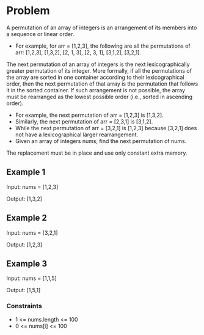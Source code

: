 # Problem

A permutation of an array of integers is an arrangement of its members into a sequence or linear order.

- For example, for arr = [1,2,3], the following are all the permutations of arr: [1,2,3], [1,3,2], [2, 1, 3], [2, 3, 1], [3,1,2], [3,2,1].

The next permutation of an array of integers is the next lexicographically greater permutation of its integer. More formally, if all the permutations of the array are sorted in one container according to their lexicographical order, then the next permutation of that array is the permutation that follows it in the sorted container. If such arrangement is not possible, the array must be rearranged as the lowest possible order (i.e., sorted in ascending order).

- For example, the next permutation of arr = [1,2,3] is [1,3,2].
- Similarly, the next permutation of arr = [2,3,1] is [3,1,2].
- While the next permutation of arr = [3,2,1] is [1,2,3] because [3,2,1] does not have a lexicographical larger rearrangement.
- Given an array of integers nums, find the next permutation of nums.

The replacement must be in place and use only constant extra memory.

## Example 1

Input: nums = [1,2,3]

Output: [1,3,2]

## Example 2

Input: nums = [3,2,1]

Output: [1,2,3]

## Example 3

Input: nums = [1,1,5]

Output: [1,5,1]
 
### Constraints

- 1 <= nums.length <= 100
- 0 <= nums[i] <= 100
